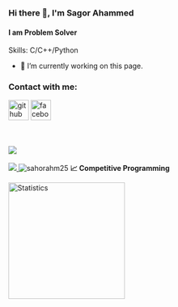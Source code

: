 ### Hi there 👋, I'm Sagor Ahammed
#### I am Problem Solver

Skills: C/C++/Python

- 🔭 I’m currently working on this page. 

### Contact with me: 

[<img src='https://cdn.jsdelivr.net/npm/simple-icons@3.0.1/icons/github.svg' alt='github' height='40'>](https://github.com/https://github.com/Sagor-Ahammed)  [<img src='https://cdn.jsdelivr.net/npm/simple-icons@3.0.1/icons/facebook.svg' alt='facebook' height='40'>](https://www.facebook.com/https://www.facebook.com/profile.php?id=100008468764001)  


</a>
<br />
<br />
<a href="https://leetcode.com/sagorahammed/">
   <img src="https://raw.githubusercontent.com/rahat-khan-pathan/ct-stats/main/output/max_rating.svg" />
</a>

</a>
<br />
<br />
<a href="https://codeforces.com/profile/sagorahm25">
   <img src="https://raw.githubusercontent.com/sagor-ahammed/ct-stats/main/output/max_rating.svg" />
</a>
<img src="https://komarev.com/ghpvc/?username=Sagor-Ahammed&label=Profile%20views&color=0e75b6&style=flat" alt="sahorahm25" />
<b>&#128200; Competitive Programming</b>
<br />
<p float="left">
    <img height="230px" src="https://raw.githubusercontent.com/Sagor-Ahammed/ct-stats/main/output/light_card.svg" alt="Statistics"/>
</p>
<br/>
<br/>
